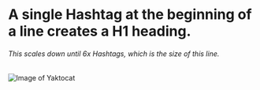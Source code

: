 # A single Hashtag at the beginning of a line creates a H1 heading.
###### This scales down until 6x Hashtags, which is the size of this line.

![Image of Yaktocat](https://octodex.github.com/images/yaktocat.png)
